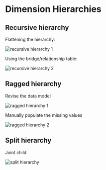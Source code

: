 # Dimension Hierarchies

## Recursive hierarchy

Flattening the hierarchy:

![recursive hierarchy 1](https://user-images.githubusercontent.com/45288730/65827934-8d9f8100-e2a6-11e9-9326-78e7bd2137c9.JPG)


Using the bridge/relationship table:

![recursive hierarchy 2](https://user-images.githubusercontent.com/45288730/65827935-8d9f8100-e2a6-11e9-9b22-5a963dce6969.JPG)

## Ragged hierarchy

Revise the data model

![ragged hierarchy 1](https://user-images.githubusercontent.com/45288730/65827995-06064200-e2a7-11e9-820a-48b44fb59683.JPG)

Manually populate the missing values 

![ragged hierarchy 2](https://user-images.githubusercontent.com/45288730/65828000-07d00580-e2a7-11e9-804c-6fc135b71c66.JPG)


## Split hierarchy

Joint child

![split hierarchy](https://user-images.githubusercontent.com/45288730/65828034-5aa9bd00-e2a7-11e9-9a9c-f63e5676691c.JPG)